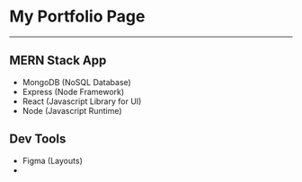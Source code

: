 # My Portfolio Page
------
## MERN Stack App
  * MongoDB (NoSQL Database)
  * Express (Node Framework)
  * React (Javascript Library for UI)
  * Node (Javascript Runtime)

## Dev Tools
  * Figma (Layouts)
  * 
